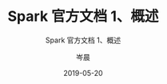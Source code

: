 ---
layout:     post  
title:      Spark 官方文档 1、概述
subtitle:   Spark 官方文档 1、概述
date:       2019-05-20
author:     岑晨
header-img: img/post_spark_logo-trademark.png
catalog: true
tags:
    - Spark
---